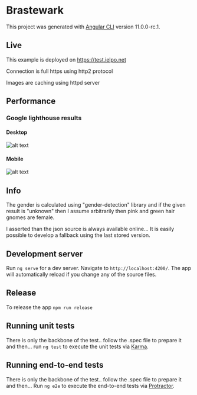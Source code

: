 # Brastewark

This project was generated with [Angular CLI](https://github.com/angular/angular-cli) version 11.0.0-rc.1.

## Live
This example is deployed on https://test.ielpo.net

Connection is full https using http2 protocol

Images are caching using httpd server

## Performance
### Google lighthouse results
#### Desktop
![alt text](https://test.ielpo.net/img/desktop.png)

#### Mobile
![alt text](https://test.ielpo.net/img/mobile.png)

## Info
The gender is calculated using "gender-detection" library and if the given result is "unknown" then I assume arbitrarily then pink and green hair gnomes are female.

I asserted than the json source is always available online... It is easily possible to develop a fallback using the last stored version.

## Development server

Run `ng serve` for a dev server. Navigate to `http://localhost:4200/`. The app will automatically reload if you change any of the source files.

## Release
To release the app `npm run release`

## Running unit tests

There is only the backbone of the test.. follow the .spec file to prepare it and then... run `ng test` to execute the unit tests via [Karma](https://karma-runner.github.io).

## Running end-to-end tests

There is only the backbone of the test.. follow the .spec file to prepare it and then... Run `ng e2e` to execute the end-to-end tests via [Protractor](http://www.protractortest.org/).
